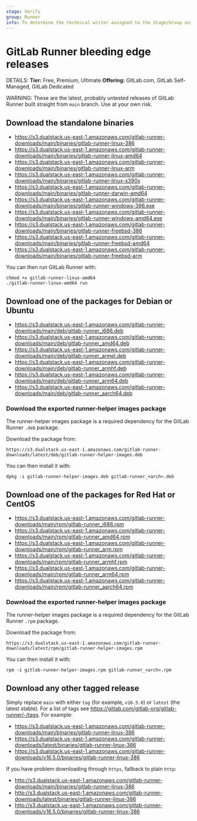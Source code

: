 ```yaml
---
stage: Verify
group: Runner
info: To determine the technical writer assigned to the Stage/Group associated with this page, see https://handbook.gitlab.com/handbook/product/ux/technical-writing/#assignments
---
```


# GitLab Runner bleeding edge releases

DETAILS:
**Tier:** Free, Premium, Ultimate
**Offering:** GitLab.com, GitLab Self-Managed, GitLab Dedicated

WARNING:
These are the latest, probably untested releases of GitLab Runner built straight
from `main` branch. Use at your own risk.

## Download the standalone binaries

- <https://s3.dualstack.us-east-1.amazonaws.com/gitlab-runner-downloads/main/binaries/gitlab-runner-linux-386>
- <https://s3.dualstack.us-east-1.amazonaws.com/gitlab-runner-downloads/main/binaries/gitlab-runner-linux-amd64>
- <https://s3.dualstack.us-east-1.amazonaws.com/gitlab-runner-downloads/main/binaries/gitlab-runner-linux-arm>
- <https://s3.dualstack.us-east-1.amazonaws.com/gitlab-runner-downloads/main/binaries/gitlab-runner-linux-s390x>
- <https://s3.dualstack.us-east-1.amazonaws.com/gitlab-runner-downloads/main/binaries/gitlab-runner-darwin-amd64>
- <https://s3.dualstack.us-east-1.amazonaws.com/gitlab-runner-downloads/main/binaries/gitlab-runner-windows-386.exe>
- <https://s3.dualstack.us-east-1.amazonaws.com/gitlab-runner-downloads/main/binaries/gitlab-runner-windows-amd64.exe>
- <https://s3.dualstack.us-east-1.amazonaws.com/gitlab-runner-downloads/main/binaries/gitlab-runner-freebsd-386>
- <https://s3.dualstack.us-east-1.amazonaws.com/gitlab-runner-downloads/main/binaries/gitlab-runner-freebsd-amd64>
- <https://s3.dualstack.us-east-1.amazonaws.com/gitlab-runner-downloads/main/binaries/gitlab-runner-freebsd-arm>

You can then run GitLab Runner with:

```shell
chmod +x gitlab-runner-linux-amd64
./gitlab-runner-linux-amd64 run
```

## Download one of the packages for Debian or Ubuntu

- <https://s3.dualstack.us-east-1.amazonaws.com/gitlab-runner-downloads/main/deb/gitlab-runner_i686.deb>
- <https://s3.dualstack.us-east-1.amazonaws.com/gitlab-runner-downloads/main/deb/gitlab-runner_amd64.deb>
- <https://s3.dualstack.us-east-1.amazonaws.com/gitlab-runner-downloads/main/deb/gitlab-runner_armel.deb>
- <https://s3.dualstack.us-east-1.amazonaws.com/gitlab-runner-downloads/main/deb/gitlab-runner_armhf.deb>
- <https://s3.dualstack.us-east-1.amazonaws.com/gitlab-runner-downloads/main/deb/gitlab-runner_arm64.deb>
- <https://s3.dualstack.us-east-1.amazonaws.com/gitlab-runner-downloads/main/deb/gitlab-runner_aarch64.deb>

### Download the exported runner-helper images package

The runner-helper images package is a required dependency for the GitLab Runner `.deb` package.

Download the package from:

```plaintext
https://s3.dualstack.us-east-1.amazonaws.com/gitlab-runner-downloads/latest/deb/gitlab-runner-helper-images.deb
```

You can then install it with:

```shell
dpkg -i gitlab-runner-helper-images.deb gitlab-runner_<arch>.deb
```

## Download one of the packages for Red Hat or CentOS

- <https://s3.dualstack.us-east-1.amazonaws.com/gitlab-runner-downloads/main/rpm/gitlab-runner_i686.rpm>
- <https://s3.dualstack.us-east-1.amazonaws.com/gitlab-runner-downloads/main/rpm/gitlab-runner_amd64.rpm>
- <https://s3.dualstack.us-east-1.amazonaws.com/gitlab-runner-downloads/main/rpm/gitlab-runner_arm.rpm>
- <https://s3.dualstack.us-east-1.amazonaws.com/gitlab-runner-downloads/main/rpm/gitlab-runner_armhf.rpm>
- <https://s3.dualstack.us-east-1.amazonaws.com/gitlab-runner-downloads/main/rpm/gitlab-runner_arm64.rpm>
- <https://s3.dualstack.us-east-1.amazonaws.com/gitlab-runner-downloads/main/rpm/gitlab-runner_aarch64.rpm>

### Download the exported runner-helper images package

The runner-helper images package is a required dependency for the GitLab Runner `.rpm` package.

Download the package from:

```plaintext
https://s3.dualstack.us-east-1.amazonaws.com/gitlab-runner-downloads/latest/rpm/gitlab-runner-helper-images.rpm
```

You can then install it with:

```shell
rpm -i gitlab-runner-helper-images.rpm gitlab-runner_<arch>.rpm
```

## Download any other tagged release

Simply replace `main` with either `tag` (for example, `v16.5.0`) or `latest` (the latest
stable). For a list of tags see <https://gitlab.com/gitlab-org/gitlab-runner/-/tags>.
For example:

- <https://s3.dualstack.us-east-1.amazonaws.com/gitlab-runner-downloads/main/binaries/gitlab-runner-linux-386>
- <https://s3.dualstack.us-east-1.amazonaws.com/gitlab-runner-downloads/latest/binaries/gitlab-runner-linux-386>
- <https://s3.dualstack.us-east-1.amazonaws.com/gitlab-runner-downloads/v16.5.0/binaries/gitlab-runner-linux-386>

If you have problem downloading through `https`, fallback to plain `http`:

- <http://s3.dualstack.us-east-1.amazonaws.com/gitlab-runner-downloads/main/binaries/gitlab-runner-linux-386>
- <http://s3.dualstack.us-east-1.amazonaws.com/gitlab-runner-downloads/latest/binaries/gitlab-runner-linux-386>
- <http://s3.dualstack.us-east-1.amazonaws.com/gitlab-runner-downloads/v16.5.0/binaries/gitlab-runner-linux-386>
